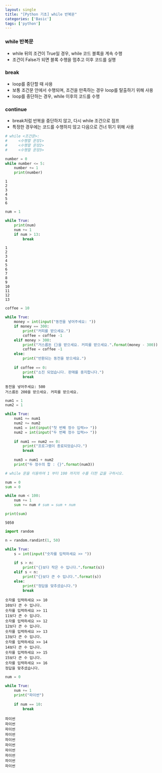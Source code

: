 ```yaml
---
layout: single
title: "[Python 기초] while 반복문"
categories: ['Basic']
tags: ['python']
---
```


### while 반복문
- while 뒤의 조건이 True일 경우, while 코드 블록을 계속 수행
- 조건이 False가 되면 블록 수행을 멈추고 이후 코드를 실행

### break
- loop를 중단할 때 사용
- 보통 조건문 안에서 수행되며, 조건을 만족하는 경우 loop를 탈출하기 위해 사용
- loop를 중단하는 경우, while 이후의 코드를 수행

### continue
- break처럼 반복을 중단하지 않고, 다시 while 조건으로 점프
- 특정한 경우에는 코드를 수행하지 않고 다음으로 건너 뛰기 위해 사용


```python
# while <조건문>:
#     <수행할 문장1>
#     <수행할 문장2>
#     <수행할 문장3>
```


```python
number = 0
while number <= 5:
    number += 1
    print(number)   
```

    1
    2
    3
    4
    5
    6
    


```python
num = 1

while True:
    print(num)
    num += 1
    if num > 13:
        break
```

    1
    2
    3
    4
    5
    6
    7
    8
    9
    10
    11
    12
    13
    


```python
coffee = 10

while True:
    money = int(input("동전을 넣어주세요: "))
    if money == 300:
        print("커피를 받으세요.")
        coffee = coffee -1
    elif money > 300:
        print("거스름돈 {}을 받으세요. 커피를 받으세요.".format(money - 300))
        coffee = coffee -1
    else:
        print("반환되는 동전을 받으세요.")
    
    if coffee == 0:
        print("소진 되었습니다. 판매를 중지합니다.")
        break
```

    동전을 넣어주세요: 500
    거스름돈 200을 받으세요. 커피를 받으세요.
    


```python
num1 = 1
num2 = 1

while True:
    num1 += num1
    num2 += num2
    num1 = int(input("첫 번째 정수 입력>> "))
    num2 = int(input("두 번째 정수 입력>> "))
    
    if num1 == num2 == 0:
        print("프로그램이 종료되었습니다.")
        break
         
    num3 = num1 + num2
    print("두 정수의 합 : {}".format(num3))
```


```python
# while 문을 이용하여 1 부터 100 까지의 수를 더한 값을 구하시오.

num = 0
sum = 0

while num < 100:
    num += 1
    sum += num # sum = sum + num

print(sum)
```

    5050
    


```python
import random

n = random.randint(1, 50)
```


```python
while True:
    s = int(input("숫자를 입력하세요 >> "))
    
    if s > n:
        print("{}보다 작은 수 입니다.".format(s))
    elif s < n:  
        print("{}보다 큰 수 입니다.".format(s))
    else:
        print("정답을 맞추셨습니다.")
        break   
```

    숫자를 입력하세요 >> 10
    10보다 큰 수 입니다.
    숫자를 입력하세요 >> 11
    11보다 큰 수 입니다.
    숫자를 입력하세요 >> 12
    12보다 큰 수 입니다.
    숫자를 입력하세요 >> 13
    13보다 큰 수 입니다.
    숫자를 입력하세요 >> 14
    14보다 큰 수 입니다.
    숫자를 입력하세요 >> 15
    15보다 큰 수 입니다.
    숫자를 입력하세요 >> 16
    정답을 맞추셨습니다.
    


```python
num = 0

while True:
    num += 1
    print("파이썬")    
 
    if num == 10:
        break
```

    파이썬
    파이썬
    파이썬
    파이썬
    파이썬
    파이썬
    파이썬
    파이썬
    파이썬
    파이썬
    


```python

```
